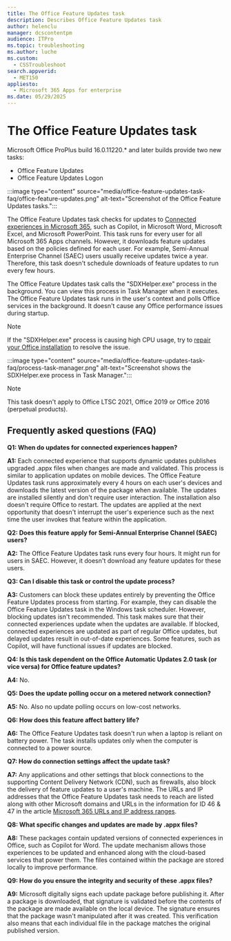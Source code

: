 ```yaml
---
title: The Office Feature Updates task 
description: Describes Office Feature Updates task
author: helenclu
manager: dcscontentpm
audience: ITPro
ms.topic: troubleshooting
ms.author: luche
ms.custom: 
  - CSSTroubleshoot
search.appverid: 
  - MET150
appliesto: 
  - Microsoft 365 Apps for enterprise
ms.date: 05/29/2025
---
```


# The Office Feature Updates task

Microsoft Office ProPlus build 16.0.11220.* and later builds provide two new tasks:

- Office Feature Updates
- Office Feature Updates Logon

:::image type="content" source="media/office-feature-updates-task-faq/office-feature-updates.png" alt-text="Screenshot of the Office Feature Updates tasks.":::

The Office Feature Updates task checks for updates to [Connected experiences in Microsoft 365](https://support.microsoft.com/office/connected-experiences-in-microsoft-365-8d2c04f7-6428-4e6e-ac58-5828d4da5b7c), such as Copilot, in Microsoft Word, Microsoft Excel, and Microsoft PowerPoint. This task runs for every user for all Microsoft 365 Apps channels. However, it downloads feature updates based on the policies defined for each user. For example, Semi-Annual Enterprise Channel (SAEC) users usually receive updates twice a year. Therefore, this task doesn't schedule downloads of feature updates to run every few hours.

The Office Feature Updates task calls the "SDXHelper.exe" process in the background. You can view this process in Task Manager when it executes. The Office Feature Updates task runs in the user's context and polls Office services in the background. It doesn't cause any Office performance issues during startup.

> [!NOTE]
> If the "SDXHelper.exe" process is causing high CPU usage, try to [repair your Office installation](https://support.microsoft.com/office/repair-an-office-application-7821d4b6-7c1d-4205-aa0e-a6b40c5bb88b) to resolve the issue.

:::image type="content" source="media/office-feature-updates-task-faq/process-task-manager.png" alt-text="Screenshot shows the SDXHelper.exe process in Task Manager.":::

> [!NOTE]
> This task doesn't apply to Office LTSC 2021, Office 2019 or Office 2016 (perpetual products).

## Frequently asked questions (FAQ)

**Q1: When do updates for connected experiences happen?**

**A1:** Each connected experience that supports dynamic updates publishes upgraded .appx files when changes are made and validated. This process is similar to application updates on mobile devices. The Office Feature Updates task runs approximately every 4 hours on each user's devices and downloads the latest version of the package when available. The updates are installed silently and don't require user interaction. The installation also doesn't require Office to restart. The updates are applied at the next opportunity that doesn't interrupt the user's experience such as the next time the user invokes that feature within the application.  

**Q2: Does this feature apply for Semi-Annual Enterprise Channel (SAEC) users?**

**A2:** The Office Feature Updates task runs every four hours. It might run for users in SAEC. However, it doesn't download any feature updates for these users.

**Q3: Can I disable this task or control the update process?**

**A3:** Customers can block these updates entirely by preventing the Office Feature Updates process from starting. For example, they can disable the Office Feature Updates task in the Windows task scheduler. However, blocking updates isn't recommended. This task makes sure that their connected experiences update when the updates are available. If blocked, connected experiences are updated as part of regular Office updates, but delayed updates result in out-of-date experiences. Some features, such as Copilot, will have functional issues if updates are blocked.

**Q4: Is this task dependent on the Office Automatic Updates 2.0 task (or vice versa) for Office feature updates?**

**A4:** No.

**Q5: Does the update polling occur on a metered network connection?**

**A5:** No. Also no update polling occurs on low-cost networks.

**Q6: How does this feature affect battery life?**

**A6:** The Office Feature Updates task doesn't run when a laptop is reliant on battery power. The task installs updates only when the computer is connected to a power source.

**Q7: How do connection settings affect the update task?**

**A7:** Any applications and other settings that block connections to the supporting Content Delivery Network (CDN), such as firewalls, also block the delivery of feature updates to a user's machine. The URLs and IP addresses that the Office Feature Updates task needs to reach are listed along with other Microsoft domains and URLs in the information for ID 46 & 47 in the article [Microsoft 365 URLs and IP address ranges](/microsoft-365/enterprise/urls-and-ip-address-ranges?view=o365-worldwide#microsoft-365-common-and-office-online&preserve-view=true).

**Q8: What specific changes and updates are made by .appx files?**

**A8:** These packages contain updated versions of connected experiences in Office, such as Copilot for Word. The update mechanism allows those experiences to be updated and enhanced along with the cloud-based services that power them. The files contained within the package are stored locally to improve performance.

**Q9: How do you ensure the integrity and security of these .appx files?**

**A9:** Microsoft digitally signs each update package before publishing it. After a package is downloaded, that signature is validated before the contents of the package are made available on the local device. The signature ensures that the package wasn't manipulated after it was created. This verification also means that each individual file in the package matches the original published version.
